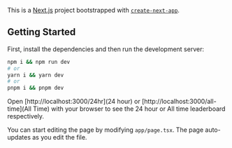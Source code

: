 This is a [Next.js](https://nextjs.org/) project bootstrapped with [`create-next-app`](https://github.com/vercel/next.js/tree/canary/packages/create-next-app).

## Getting Started

First, install the dependencies and then run the development server:

```bash
npm i && npm run dev
# or
yarn i && yarn dev
# or
pnpm i && pnpm dev
```

Open [http://localhost:3000/24hr](24 hour) or [http://localhost:3000/all-time](All Time) with your browser to see the 24 hour or All time leaderboard respectively.

You can start editing the page by modifying `app/page.tsx`. The page auto-updates as you edit the file.

